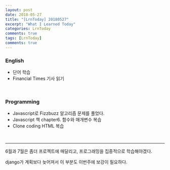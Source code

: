 ```yaml
---
layout: post
date: 2018-05-27
title: "[LrnToday] 20180527"
excerpt: "What I Learned Today"
categories: LrnToday
comments: true
tags: [LrnToday]
comments: true
---
```




### English

* 단어 학습
* Financial Times 기사 읽기

<br>

### Programming

* Javascript로 Fizzbuzz 알고리즘 문제를 풀었다.
* Javascript 책 chapter6. 함수와 매개변수 복습
* Clone coding HTML 복습

<br>

---

6월과 7월은 좀더 프로젝트에 매달리고, 프로그래밍을 집중적으로 학습해야겠다.

django가 계획보다 늦어져서 이 부분도 이번주에 보강이 필요하다.







